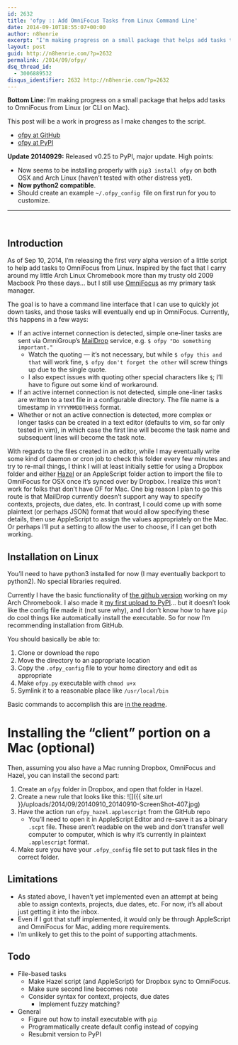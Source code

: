 ```yaml
---
id: 2632
title: 'ofpy :: Add OmniFocus Tasks from Linux Command Line'
date: 2014-09-10T18:55:07+00:00
author: n8henrie
excerpt: "I'm making progress on a small package that helps add tasks to OmniFocus from Linux (or CLI on Mac)."
layout: post
guid: http://n8henrie.com/?p=2632
permalink: /2014/09/ofpy/
dsq_thread_id:
  - 3006889532
disqus_identifier: 2632 http://n8henrie.com/?p=2632
---
```

**Bottom Line:** I&#8217;m making progress on a small package that helps add tasks to OmniFocus from Linux (or CLI on Mac).<!--more-->

This post will be a work in progress as I make changes to the script.

  * <a href="https://github.com/n8henrie/ofpy" target="_blank">ofpy at GitHub</a>
  * <a href="https://pypi.python.org/pypi/ofpy/" target="_blank">ofpy at PyPI</a>

**Update 20140929:** Released v0.25 to PyPI, major update. High points:

  * Now seems to be installing properly with `pip3 install ofpy` on both OSX and Arch Linux (haven&#8217;t tested with other distress yet).
  * **Now python2 compatible**.
  * Should create an example `~/.ofpy_config`  file on first run for you to customize.

* * *

&nbsp;

## Introduction

As of Sep 10, 2014, I&#8217;m releasing the first _very_ alpha version of a little script to help add tasks to OmniFocus from Linux. Inspired by the fact that I carry around my little Arch Linux Chromebook more than my trusty old 2009 Macbook Pro these days&#8230; but I still use <a title="OmniFocus for iPhone" href="https://itunes.apple.com/us/app/omnifocus-2-for-iphone/id690305341?mt=8&at=10l5H6" target="_blank">OmniFocus</a> as my primary task manager.

The goal is to have a command line interface that I can use to quickly jot down tasks, and those tasks will eventually end up in OmniFocus. Currently, this happens in a few ways:

  * If an active internet connection is detected, simple one-liner tasks are sent via OmniGroup&#8217;s <a title="OmniFocus Mail Drop - Support - The Omni Group" href="http://support.omnigroup.com/omnifocus-mail-drop" target="_blank">MailDrop</a> service, e.g. `$ ofpy "Do something important."` 
      * Watch the quoting &#8212; it&#8217;s not necessary, but while `$ ofpy this and that` will work fine, `$ ofpy don't forget the other` will screw things up due to the single quote.
      * I also expect issues with quoting other special characters like `$`; I&#8217;ll have to figure out some kind of workaround.
  * If an active internet connection is not detected, simple one-liner tasks are written to a text file in a configurable directory. The file name is a timestamp in `YYYYMMDDTHHSS` format.
  * Whether or not an active connection is detected, more complex or longer tasks can be created in a text editor (defaults to vim, so far only tested in vim), in which case the first line will become the task name and subsequent lines will become the task note.

With regards to the files created in an editor, while I may eventually write some kind of daemon or cron job to check this folder every few minutes and try to re-mail things, I think I will at least initially settle for using a Dropbox folder and either <a title="Noodlesoft - Hazel" href="http://www.noodlesoft.com/hazel.php" target="_blank">Hazel</a> or an AppleScript folder action to import the file to OmniFocus for OSX once it&#8217;s synced over by Dropbox. I realize this won&#8217;t work for folks that don&#8217;t have OF for Mac. One big reason I plan to go this route is that MailDrop currently doesn&#8217;t support any way to specify contexts, projects, due dates, etc. In contrast, I could come up with some plaintext (or perhaps JSON) format that would allow specifying these details, then use AppleScript to assign the values appropriately on the Mac. Or perhaps I&#8217;ll put a setting to allow the user to choose, if I can get both working.

## Installation on Linux

You&#8217;ll need to have python3 installed for now (I may eventually backport to python2). No special libraries required.

Currently I have the basic functionality of <a href="https://github.com/n8henrie/ofpy" target="_blank">the github version</a> working on my Arch Chromebook. I also made it <a href="https://pypi.python.org/pypi/ofpy/" target="_blank">my first upload to PyPI</a>&#8230; but it doesn&#8217;t look like the config file made it (not sure why), and I don&#8217;t know how to have `pip` do cool things like automatically install the executable. So for now I&#8217;m recommending installation from GitHub.

You should basically be able to:

  1. Clone or download the repo
  2. Move the directory to an appropriate location
  3. Copy the `.ofpy_config` file to your home directory and edit as appropriate
  4. Make `ofpy.py` executable with `chmod u+x`
  5. Symlink it to a reasonable place like `/usr/local/bin`

Basic commands to accomplish this are <a href="https://github.com/n8henrie/ofpy/blob/master/README.md" target="_blank">in the readme</a>.

# Installing the &#8220;client&#8221; portion on a Mac (optional)

Then, assuming you also have a Mac running Dropbox, OmniFocus and Hazel, you can install the second part:

  1. Create an `ofpy` folder in Dropbox, and open that folder in Hazel.
  2. Create a new rule that looks like this: ![]({{ site.url }}/uploads/2014/09/20140910_20140910-ScreenShot-407.jpg)
  3. Have the action run `ofpy_hazel.applescript` from the GitHub repo 
      * You&#8217;ll need to open it in AppleScript Editor and re-save it as a binary `.scpt` file. These aren&#8217;t readable on the web and don&#8217;t transfer well computer to computer, which is why it&#8217;s currently in plaintext `.applescript` format.
  4. Make sure you have your `.ofpy_config` file set to put task files in the correct folder.

## Limitations

  * As stated above, I haven&#8217;t yet implemented even an attempt at being able to assign contexts, projects, due dates, etc. For now, it&#8217;s all about just getting it into the inbox.
  * Even if I got that stuff implemented, it would only be through AppleScript and OmniFocus for Mac, adding more requirements.
  * I&#8217;m unlikely to get this to the point of supporting attachments.

## Todo

  * File-based tasks 
      * Make Hazel script (and AppleScript) for Dropbox sync to OmniFocus.
      * Make sure second line becomes note
      * Consider syntax for context, projects, due dates 
          * Implement fuzzy matching?
  * General 
      * Figure out how to install executable with `pip`
      * Programmatically create default config instead of copying
      * Resubmit version to PyPI